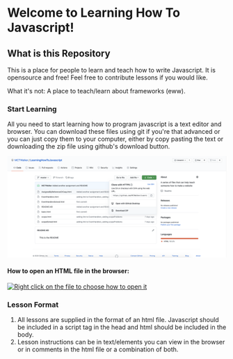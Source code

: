 # Welcome to Learning How To Javascript!

## What is this Repository

This is a place for people to learn and teach how to write Javascript. It is opensource and free! Feel free to contribute lessons if you would like.

What it's not: A place to teach/learn about frameworks (eww).

### Start Learning

All you need to start learning how to program javascript is a text editor and browser. You can download these files using git if you're that advanced or you can just copy them to your computer, either by copy pasting the text or downloading the zip file using github's download button.

![Picture of github's download button](https://raw.githubusercontent.com/MCTWalker/PicturesForLessons/master/Screen%20Shot%202020-09-09%20at%2012.32.16%20PM.png)

#### How to open an HTML file in the browser:

[![Right click on the file to choose how to open it](https://img.youtube.com/vi/XO6l5PcPGY0/1.jpg)](https://youtu.be/XO6l5PcPGY0)

### Lesson Format

1. All lessons are supplied in the format of an html file. Javascript should be included in a script tag in the head and html should be included in the body.
2. Lesson instructions can be in text/elements you can view in the browser or in comments in the html file or a combination of both.

